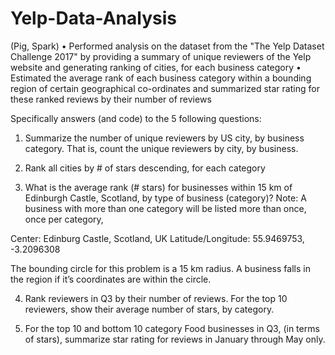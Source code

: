 # Yelp-Data-Analysis
(Pig, Spark)
• Performed analysis on the dataset from the "The Yelp Dataset Challenge 2017" by providing a summary of unique reviewers of the Yelp website and generating ranking of cities, for each business category
• Estimated the average rank of each business category within a bounding region of certain geographical co-ordinates and summarized star rating for these ranked reviews by their number of reviews

Specifically answers (and code) to the 5 following questions:

1. Summarize the number of unique reviewers by US city, by business category. That is, count the unique reviewers by city, by business.

2. Rank all cities by # of stars descending, for each category

3. What is the average rank (# stars) for businesses within 15 km of Edinburgh Castle, Scotland, by type of business (category)? Note: A business with more than one category will be listed more than once, once per category,

Center: Edinburg Castle, Scotland, UK
Latitude/Longitude: 55.9469753, -3.2096308

The bounding circle for this problem is a 15 km radius. A business falls in the region if it’s coordinates are within the circle.

4. Rank reviewers in Q3 by their number of reviews. For the top 10 reviewers, show their average number of stars, by category.

5. For the top 10 and bottom 10 category Food businesses in Q3, (in terms of stars), summarize star rating for reviews in January through May only.
